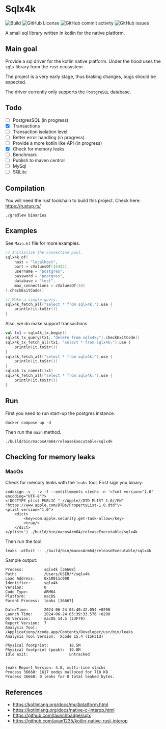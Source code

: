 # Sqlx4k

![Build](https://github.com/smyrgeorge/sqlx4k/actions/workflows/ci.yml/badge.svg)
![GitHub License](https://img.shields.io/github/license/smyrgeorge/sqlx4k)
![GitHub commit activity](https://img.shields.io/github/commit-activity/w/smyrgeorge/sqlx4k)
![GitHub issues](https://img.shields.io/github/issues/smyrgeorge/sqlx4k)

A small sql library written in kotlin for the native platform.

## Main goal

Provide a sql driver for the kotlin native platform.
Under the hood uses the `sqlx` library from the `rust` ecosystem.

The project is a very early stage, thus braking changes, bugs should be expected.

The driver currently only supports the `PostgreSQL` database.

## Todo

- [ ] PostgresSQL (in progress)
- [x] Transactions
- [ ] Transaction isolation level
- [ ] Better error handling (in progress)
- [ ] Provide a more kotlin like API (in progress)
- [x] Check for memory leaks
- [ ] Benchmark
- [ ] Publish to maven central
- [ ] MySql
- [ ] SQLite

## Compilation

You will need the rust toolchain to build this project.
Check here: https://rustup.rs/

```shell
./gradlew binaries
```

## Examples

See `Main.kt` file for more examples.

```kotlin
// Initialize the connection pool.
sqlx4k_of(
    host = "localhost",
    port = cValuesOf(15432),
    username = "postgres",
    password = "postgres",
    database = "test",
    max_connections = cValuesOf(10)
).checkExitCode()

// Make a simple query.
sqlx4k_fetch_all("select * from sqlx4k;").use {
    println(it.toStr())
}
```

Also, we do make support transactions

```kotlin
val tx1 = sqlx4k_tx_begin()
sqlx4k_tx_query(tx1, "delete from sqlx4k;").checkExitCode()
sqlx4k_tx_fetch_all(tx1, "select * from sqlx4k;").use {
    println(it.toStr())
}
sqlx4k_fetch_all("select * from sqlx4k;").use {
    println(it.toStr())
}
sqlx4k_tx_commit(tx1)
sqlx4k_fetch_all("select * from sqlx4k;").use {
    println(it.toStr())
}
```

## Run

First you need to run start-up the postgres instance.

```shell
docker compose up -d
```

Then run the `main` method.

```shell
./build/bin/macosArm64/releaseExecutable/sqlx4k
```

## Checking for memory leaks

### MacOs
Check for memory leaks with the `leaks` tool.
First sign you binary:
```shell
codesign -s - -v -f --entitlements =(echo -n '<?xml version="1.0" encoding="UTF-8"?>
<!DOCTYPE plist PUBLIC "-//Apple//DTD PLIST 1.0//EN" "https://www.apple.com/DTDs/PropertyList-1.0.dtd"\>
<plist version="1.0">
    <dict>
        <key>com.apple.security.get-task-allow</key>
        <true/>
    </dict>
</plist>') ./build/bin/macosArm64/releaseExecutable/sqlx4k
```

Then run the tool:
```shell
leaks -atExit -- ./build/bin/macosArm64/releaseExecutable/sqlx4k
```

Sample output:
```text
Process:         sqlx4k [36668]
Path:            /Users/USER/*/sqlx4k
Load Address:    0x10011c000
Identifier:      sqlx4k
Version:         0
Code Type:       ARM64
Platform:        macOS
Parent Process:  leaks [36667]

Date/Time:       2024-06-24 03:40:42.054 +0200
Launch Time:     2024-06-24 03:39:33.576 +0200
OS Version:      macOS 14.5 (23F79)
Report Version:  7
Analysis Tool:   /Applications/Xcode.app/Contents/Developer/usr/bin/leaks
Analysis Tool Version:  Xcode 15.4 (15F31d)

Physical footprint:         18.5M
Physical footprint (peak):  19.8M
Idle exit:                  untracked
----

leaks Report Version: 4.0, multi-line stacks
Process 36668: 1617 nodes malloced for 718 KB
Process 36668: 0 leaks for 0 total leaked bytes.
```

## References
- https://kotlinlang.org/docs/multiplatform.html
- https://kotlinlang.org/docs/native-c-interop.html
- https://github.com/launchbadge/sqlx
- https://github.com/avan1235/kotlin-native-rust-interop
